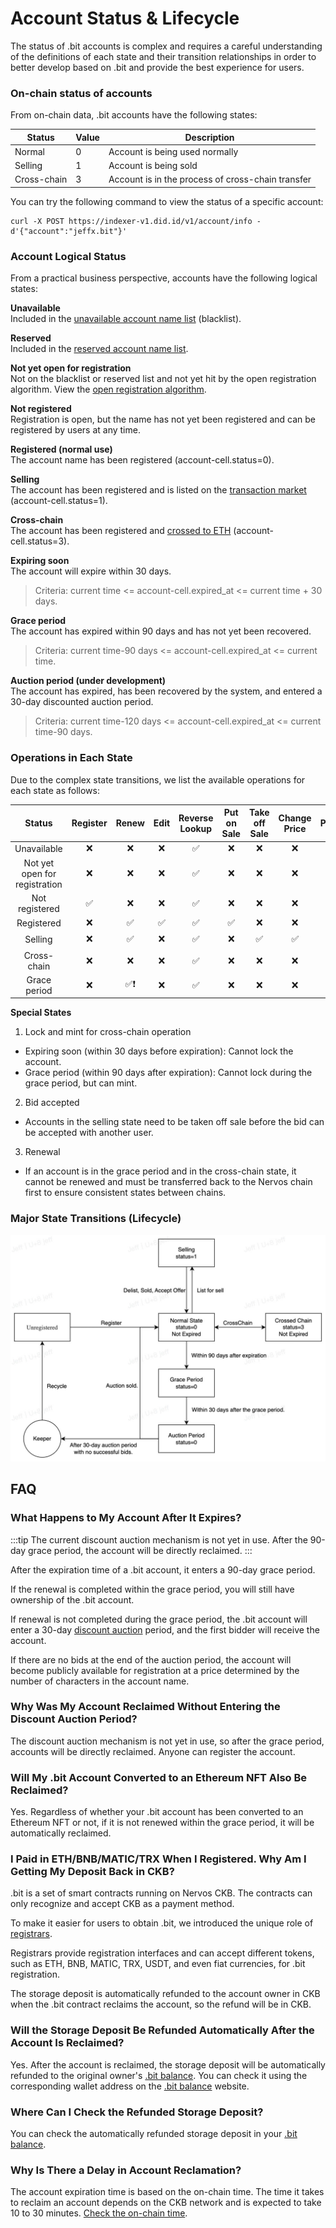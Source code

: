 # Account Status & Lifecycle
The status of .bit accounts is complex and requires a careful understanding of the definitions of each state and their transition relationships in order to better develop based on .bit and provide the best experience for users.

### On-chain status of accounts
From on-chain data, .bit accounts have the following states:

| Status      | Value | Description                                       |
|-------------|-------|---------------------------------------------------|
| Normal      | 0     | Account is being used normally                    |
| Selling     | 1     | Account is being sold                             |
| Cross-chain | 3     | Account is in the process of cross-chain transfer |

You can try the following command to view the status of a specific account:

```shell
curl -X POST https://indexer-v1.did.id/v1/account/info -d'{"account":"jeffx.bit"}'
```

### Account Logical Status
From a practical business perspective, accounts have the following logical states:

**Unavailable**  
Included in the [unavailable account name list](https://github.com/dotbitHQ/cell-data-generator/blob/master/data/unavailable_account_hashes.txt) (blacklist).

**Reserved**  
Included in the [reserved account name list](https://github.com/dotbitHQ/cell-data-generator/blob/master/data/reserved_accounts.txt).

**Not yet open for registration**  
Not on the blacklist or reserved list and not yet hit by the open registration algorithm. View the [open registration algorithm](../register-das/open-registration-rules.md).

**Not registered**  
Registration is open, but the name has not yet been registered and can be registered by users at any time.

**Registered (normal use)**  
The account name has been registered (account-cell.status=0).

**Selling**  
The account has been registered and is listed on the [transaction market](https://did.top/) (account-cell.status=1).

**Cross-chain**  
The account has been registered and [crossed to ETH](./eth-nft.md) (account-cell.status=3).

**Expiring soon**  
The account will expire within 30 days.
> Criteria: current time <= account-cell.expired_at <= current time + 30 days.

**Grace period**  
The account has expired within 90 days and has not yet been recovered.
> Criteria: current time-90 days <= account-cell.expired_at <= current time.

**Auction period (under development)**  
The account has expired, has been recovered by the system, and entered a 30-day discounted auction period.
> Criteria: current time-120 days <= account-cell.expired_at <= current time-90 days.

### Operations in Each State
Due to the complex state transitions, we list the available operations for each state as follows:

|            Status             | Register | Renew | Edit | Reverse Lookup | Put on Sale | Take off Sale | Change Price | Purchase | Bid | Modify Bid | Bid Accepted |
|:-----------------------------:|:--------:|:-----:|:----:|:--------------:|:-----------:|:-------------:|:------------:|:--------:|:---:|:----------:|:------------:|
|          Unavailable          |    ❌     |   ❌   |  ❌   |       ✅        |      ❌      |       ❌       |      ❌       |    ❌     |  ✅  |     ✅      |      ❌       |
| Not yet open for registration |    ❌     |   ❌   |  ❌   |       ✅        |      ❌      |       ❌       |      ❌       |    ❌     |  ✅  |     ✅      |      ❌       |
|        Not registered         |    ✅     |   ❌   |  ❌   |       ✅        |      ❌      |       ❌       |      ❌       |    ❌     |  ✅  |     ✅      |      ❌       |
|          Registered           |    ❌     |   ✅   |  ✅   |       ✅        |      ✅      |       ❌       |      ❌       |    ❌     |  ✅  |     ✅      |      ✅       |
|            Selling            |    ❌     |   ✅   |  ❌   |       ✅        |      ❌      |       ✅       |      ✅       |    ✅     |  ✅  |     ✅      |      ❌❗      |
|          Cross-chain          |    ❌     |   ❌   |  ❌   |       ✅        |      ❌      |       ❌       |      ❌       |    ❌     |  ✅  |     ✅      |      ❌       |
|         Grace period          |    ❌     |  ✅❗   |  ❌   |       ✅        |      ❌      |       ❌       |      ❌       |    ❌     |  ✅  |     ✅      |      ❌       |

**Special States**
1. Lock and mint for cross-chain operation
- Expiring soon (within 30 days before expiration): Cannot lock the account.
- Grace period (within 90 days after expiration): Cannot lock during the grace period, but can mint.
2. Bid accepted
- Accounts in the selling state need to be taken off sale before the bid can be accepted with another user.
3. Renewal
- If an account is in the grace period and in the cross-chain state, it cannot be renewed and must be transferred back to the Nervos chain first to ensure consistent states between chains.

### Major State Transitions (Lifecycle)
![State Transitions](./image-lifecycle.jpg)

## FAQ

### What Happens to My Account After It Expires?

:::tip
The current discount auction mechanism is not yet in use. After the 90-day grace period, the account will be directly reclaimed.
:::

After the expiration time of a .bit account, it enters a 90-day grace period.

If the renewal is completed within the grace period, you will still have ownership of the .bit account.

If renewal is not completed during the grace period, the .bit account will enter a 30-day [discount auction](https://en.wikipedia.org/wiki/Reverse_auction) period, and the first bidder will receive the account.

If there are no bids at the end of the auction period, the account will become publicly available for registration at a price determined by the number of characters in the account name.

### Why Was My Account Reclaimed Without Entering the Discount Auction Period?

The discount auction mechanism is not yet in use, so after the grace period, accounts will be directly reclaimed. Anyone can register the account.

### Will My .bit Account Converted to an Ethereum NFT Also Be Reclaimed?

Yes. Regardless of whether your .bit account has been converted to an Ethereum NFT or not, if it is not renewed within the grace period, it will be automatically reclaimed.

### I Paid in ETH/BNB/MATIC/TRX When I Registered. Why Am I Getting My Deposit Back in CKB?

.bit is a set of smart contracts running on Nervos CKB. The contracts can only recognize and accept CKB as a payment method.

To make it easier for users to obtain .bit, we introduced the unique role of [registrars](../contribute-to-das/registrar.md).

Registrars provide registration interfaces and can accept different tokens, such as ETH, BNB, MATIC, TRX, USDT, and even fiat currencies, for .bit registration.

The storage deposit is automatically refunded to the account owner in CKB when the .bit contract reclaims the account, so the refund will be in CKB.

### Will the Storage Deposit Be Refunded Automatically After the Account Is Reclaimed?

Yes. After the account is reclaimed, the storage deposit will be automatically refunded to the original owner's [.bit balance](https://d.id/ckb). You can check it using the corresponding wallet address on the [.bit balance](https://d.id/ckb) website.

### Where Can I Check the Refunded Storage Deposit?

You can check the automatically refunded storage deposit in your [.bit balance](https://d.id/ckb).

### Why Is There a Delay in Account Reclamation?

The account expiration time is based on the on-chain time. The time it takes to reclaim an account depends on the CKB network and is expected to take 10 to 30 minutes. [Check the on-chain time](https://d.id/bit/reg). 
